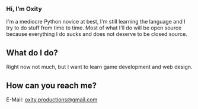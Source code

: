 ### Hi, I’m Oxity
I'm a mediocre Python novice at best, I'm still learning the language and I try to do stuff from time to time.
Most of what I'll do will be open source because everything I do sucks and does not deserve to be closed source.
## What do I do?
Right now not much, but I want to learn game development and web design.
## How can you reach me?
E-Mail: oxity.productions@gmail.com

<!---
0xity/0xity is a ✨ special ✨ repository because its `README.md` (this file) appears on your GitHub profile.
You can click the Preview link to take a look at your changes.
--->
